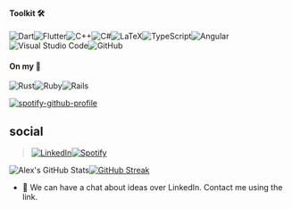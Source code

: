 #### Toolkit 🛠️

![Dart](https://img.shields.io/badge/dart-%230175C2.svg?style=for-the-badge&logo=dart&logoColor=white)![Flutter](https://img.shields.io/badge/Flutter-%2302569B.svg?style=for-the-badge&logo=Flutter&logoColor=white)![C++](https://img.shields.io/badge/c++-%2300599C.svg?style=for-the-badge&logo=c%2B%2B&logoColor=white)![C#](https://img.shields.io/badge/c%23-%23239120.svg?style=for-the-badge&logo=c-sharp&logoColor=white)![LaTeX](https://img.shields.io/badge/latex-%23008080.svg?style=for-the-badge&logo=latex&logoColor=white)![TypeScript](https://img.shields.io/badge/typescript-%23007ACC.svg?style=for-the-badge&logo=typescript&logoColor=white)![Angular](https://img.shields.io/badge/angular-%23DD0031.svg?style=for-the-badge&logo=angular&logoColor=white)![Visual Studio Code](https://img.shields.io/badge/VisualStudioCode-0078d7.svg?style=for-the-badge&logo=visual-studio-code&logoColor=white)![GitHub](https://img.shields.io/badge/github-%23121011.svg?style=for-the-badge&logo=github&logoColor=white)

#### On my 📡
![Rust](https://img.shields.io/badge/rust-%23000000.svg?style=for-the-badge&logo=rust&logoColor=white)![Ruby](https://img.shields.io/badge/ruby-%23CC342D.svg?style=for-the-badge&logo=ruby&logoColor=white)![Rails](https://img.shields.io/badge/rails-%23CC0000.svg?style=for-the-badge&logo=ruby-on-rails&logoColor=white)

[![spotify-github-profile](https://spotify-github-profile.vercel.app/api/view?uid=wisewallen&cover_image=true&theme=compact)](https://github.com/kittinan/spotify-github-profile)

## social
> [![LinkedIn](https://img.shields.io/badge/linkedin-%230077B5.svg?style=for-the-badge&logo=linkedin&logoColor=white)](https://www.linkedin.com/in/stephen-wallen/)[![Spotify](https://img.shields.io/badge/Spotify-1ED760?style=for-the-badge&logo=spotify&logoColor=white)](https://open.spotify.com/user/wisewallen?si=7978c32273044e80)

![Alex's GitHub Stats](https://github-readme-stats.vercel.app/api?username=a-wallen&show_icons=true&theme=dracula&count_private=true)[![GitHub Streak](http://github-readme-streak-stats.herokuapp.com?user=a-wallen&theme=dark)](https://git.io/streak-stats)
- 💬 We can have a chat about ideas over LinkedIn. Contact me using the link.

